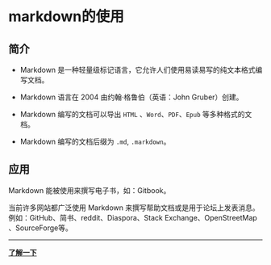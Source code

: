 # markdown的使用

## 简介

+ Markdown 是一种轻量级标记语言，它允许人们使用易读易写的纯文本格式编写文档。

+ Markdown 语言在 2004 由约翰·格鲁伯（英语：John Gruber）创建。

+ Markdown 编写的文档可以导出 ```HTML``` 、```Word```、```PDF```、```Epub``` 等多种格式的文档。

+ Markdown 编写的文档后缀为 ```.md```, ```.markdown```。

## 应用

Markdown 能被使用来撰写电子书，如：Gitbook。

当前许多网站都广泛使用 Markdown 来撰写帮助文档或是用于论坛上发表消息。例如：GitHub、简书、reddit、Diaspora、Stack Exchange、OpenStreetMap 、SourceForge等。

********

[**了解一下**](/markdown)
